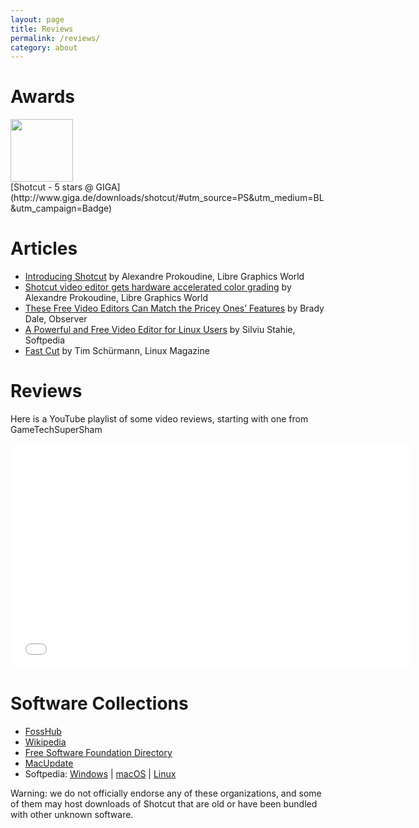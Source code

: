 ```yaml
---
layout: page
title: Reviews
permalink: /reviews/
category: about
---
```

Awards
======

<img width="100" alt="" src="http://www.giga.de/static/badges/img/2375875_software.png" height="100">
<br>
[Shotcut - 5 stars @ GIGA](http://www.giga.de/downloads/shotcut/#utm_source=PS&utm_medium=BL&utm_campaign=Badge)

Articles
========

-   [Introducing
    Shotcut](http://libregraphicsworld.org/blog/entry/introducing-shotcut-a-new-free-video-editor)
    by Alexandre Prokoudine, Libre Graphics World
-   [Shotcut video editor gets hardware accelerated color
    grading](http://libregraphicsworld.org/blog/entry/shotcut-gets-hardware-accelerated-color-grading)
    by Alexandre Prokoudine, Libre Graphics World
-   [These Free Video Editors Can Match the Pricey Ones’
    Features](http://observer.com/2015/08/these-free-video-editors-can-match-the-pricey-ones-features/)
    by Brady Dale, Observer
-   [A Powerful and Free Video Editor for Linux
    Users](http://www.softpedia.com/reviews/linux/shotcut-review-490438.shtml)
    by Silviu Stahie, Softpedia
-   [Fast
    Cut](http://www.linux-magazine.com/Issues/2014/159/Shotcut-Video-Editor)
    by Tim Schürmann, Linux Magazine

Reviews
=======

Here is a YouTube playlist of some video reviews, starting with one from
GameTechSuperSham

<iframe width="640" height="360" src="//www.youtube.com/embed/zbeuUvkn_Gcwww.youtube-nocookie.com/embed/-ZiAgwIzBGc?list=PLy7k-GJ461uvIDBD0qpEy4E5ixfSfryJW" frameborder="0" allowfullscreen="1">
</iframe>

Software Collections
====================

-   [FossHub](https://www.fosshub.com/Shotcut.html)
-   [Wikipedia](https://en.wikipedia.org/wiki/Shotcut)
-   [Free Software Foundation
    Directory](http://directory.fsf.org/wiki/Shotcut)
-   [MacUpdate](http://www.macupdate.com/app/mac/48634/shotcut/)
-   Softpedia:
    [Windows](http://www.softpedia.com/get/Multimedia/Video/Video-Editors/Shotcut.shtml)
    | [macOS](http://mac.softpedia.com/get/Multimedia/Shotcut.shtml) |
    [Linux](http://linux.softpedia.com/get/Multimedia/Video/Shotcut-103754.shtml)

Warning: we do not officially endorse any of these organizations, and some of them may host downloads of Shotcut that are old or have been bundled with other unknown software.

<!-- Shotcut leaderboard -->
<ins class="adsbygoogle"
     style="display:inline-block;width:728px;height:90px"
     data-ad-client="ca-pub-1305424236533187"
     data-ad-slot="1157645159"></ins>
<script>
(adsbygoogle = window.adsbygoogle || []).push({});
</script>
